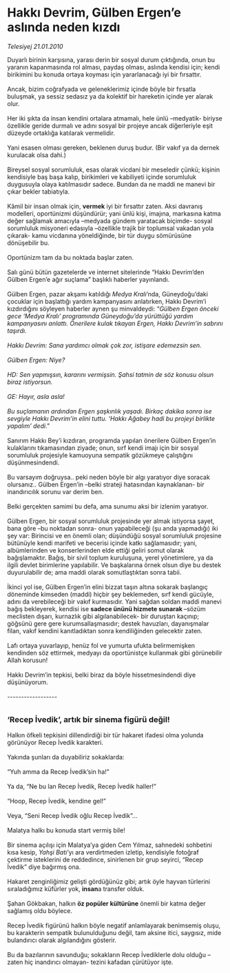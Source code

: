 # Hakkı Devrim, Gülben Ergen’e aslında neden kızdı

*Telesiyej 21.01.2010*

<div class="taraf_structure_2col_1zq">
<div class="margen_n">



 <p>Duyarlı birinin karşısına, yarası derin bir sosyal durum çıktığında, onun bu yaranın kapanmasında rol alması, paydaş olması, aslında kendisi için; kendi birikimini bu konuda ortaya koyması için yararlanacağı iyi bir fırsattır. <br/><br/>Ancak, bizim coğrafyada ve geleneklerimiz içinde böyle bir fırsatla buluşmak, ya sessiz sedasız ya da kolektif bir hareketin içinde yer alarak olur. <br/><br/>Her iki şıkta da insan kendini ortalara atmamalı, hele ünlü –medyatik- biriyse özellikle geride durmalı ve adını sosyal bir projeye ancak diğerleriyle eşit düzeyde ortaklığa katılarak vermelidir. <br/><br/>Yani esasen olması gereken, beklenen duruş budur. (Bir vakıf ya da dernek kurulacak olsa dahi.) <br/><br/>Bireysel sosyal sorumluluk, esas olarak vicdani bir meseledir çünkü; kişinin kendisiyle baş başa kalıp, birikimleri ve kabiliyeti içinde sorumluluk duygusuyla olaya katılmasıdır sadece. Bundan da ne maddi ne manevi bir çıkar bekler tabiatıyla. <br/><br/>Kâmil bir insan olmak için, <b>vermek</b> iyi bir fırsattır zaten. Aksi davranış modelleri, oportünizmi düşündürür; yani ünlü kişi, imajına, markasına katma değer sağlamak amacıyla –medyada gündem yaratacak biçimde- sosyal sorumluluk misyoneri edasıyla –özellikle trajik bir toplumsal vakadan yola çıkarak- kamu vicdanına yöneldiğinde, bir tür duygu sömürüsüne dönüşebilir bu. <br/><br/>Oportünizm tam da bu noktada başlar zaten. <br/><br/>Salı günü bütün gazetelerde ve internet sitelerinde “Hakkı Devrim’den Gülben Ergen’e ağır suçlama” başlıklı haberler yayınlandı. <br/><br/>Gülben Ergen, pazar akşamı katıldığı <i>Medya Kralı</i>’nda, Güneydoğu’daki çocuklar için başlattığı yardım kampanyasını anlatırken, Hakkı Devrim’i kızdırdığını söyleyen haberler aynen şu minvaldeydi: “<i>Gülben Ergen önceki gece ‘Medya Kralı’ programında Güneydoğu’da yürüttüğü yardım kampanyasını anlattı. Önerilere kulak tıkayan Ergen, Hakkı Devrim’in sabrını taşırdı. <br/><br/>Hakkı Devrim: Sana yardımcı olmak çok zor, istişare edemezsin sen. <br/><br/>Gülben Ergen: Niye? <br/><br/>HD: Sen yapmışsın, kararını vermişsin. Şahsi tatmin de söz konusu olsun biraz istiyorsun. <br/><br/>GE: Hayır, asla asla! <br/><br/>Bu suçlamanın ardından Ergen şaşkınlık yaşadı. Birkaç dakika sonra ise sevgiyle Hakkı Devrim’in elini tuttu. ‘Hakkı Ağabey hadi bu projeyi birlikte yapalım’ dedi</i>.” <br/><br/>Sanırım Hakkı Bey’i kızdıran, programda yapılan önerilere Gülben Ergen’in kulaklarını tıkamasından ziyade; onun, sırf kendi imajı için bir sosyal sorumluluk projesiyle kamuoyuna sempatik gözükmeye çalıştığını düşünmesindendi. <br/><br/>Bu varsayım doğruysa.. peki neden böyle bir algı yaratıyor diye soracak olursanız.. Gülben Ergen’in –belki strateji hatasından kaynaklanan- bir inandırıcılık sorunu var derim ben. <br/><br/>Belki gerçekten samimi bu defa, ama sunumu aksi bir izlenim yaratıyor. <br/><br/>Gülben Ergen, bir sosyal sorumluluk projesinde yer almak istiyorsa şayet, bana göre –bu noktadan sonra- onun yapabileceği (şu anda yapmadığı) iki şey var: Birincisi ve en önemli olan; düşündüğü sosyal sorumluluk projesine bütünüyle kendi marifeti ve becerisi içinde katkı sağlamasıdır; yani, albümlerinden ve konserlerinden elde ettiği geliri somut olarak bağışlamaktır. Bağış, bir sivil toplum kuruluşuna, yerel yönetimlere, ya da ilgili devlet birimlerine yapılabilir. Ve başkalarına örnek olsun diye bu destek duyurulabilir de; ama maddi olarak somutlaştıktan sonra tabii. <br/><br/>İkinci yol ise, Gülben Ergen’in elini bizzat taşın altına sokarak başlangıç döneminde kimseden (maddi) hiçbir şey beklemeden, sırf kendi gücüyle, adını da verebileceği bir vakıf kurmasıdır. Yani sağdan soldan<b> </b>maddi manevi bağış bekleyerek, kendisi ise <b>sadece ününü hizmete sunarak </b>–sözüm meclisten dışarı, kurnazlık gibi algılanabilecek- bir duruştan kaçınıp; göğsünü gere gere kurumsallaşmasıdır; destek havuzları, dayanışmalar filan, vakıf kendini kanıtladıktan sonra kendiliğinden gelecektir zaten. <br/><br/>Lafı ortaya yuvarlayıp, henüz fol ve yumurta ufukta belirmemişken kendinden söz ettirmek, medyayı da oportünistçe kullanmak gibi görünebilir Allah korusun! <br/><br/>Hakkı Devrim’in tepkisi, belki biraz da böyle hissetmesindendi diye düşünüyorum. <br/><br/>------------------ <b></b><br/><br/><br/><font size="4"><strong>‘Recep İvedik’, artık bir sinema figürü değil!</strong></font> <br/><br/>Halkın öfkeli tepkisini dillendirdiği bir tür hakaret ifadesi olma yolunda görünüyor Recep İvedik karakteri. <br/><br/>Yakında şunları da duyabiliriz sokaklarda: <br/><br/>“Yuh amma da Recep İvedik’sin ha!” <br/><br/>Ya da, “Ne bu lan Recep İvedik, Recep İvedik haller!” <br/><br/>“Hoop, Recep İvedik, kendine gel!” <br/><br/>Veya, “Seni Recep İvedik oğlu Recep İvedik”... <br/><br/>Malatya halkı bu konuda start vermiş bile! <br/><br/>Bir sinema açılışı için Malatya’ya giden Cem Yılmaz, sahnedeki sohbetini kısa kesip, <i>Yahşi Batı</i>’yı ara verdirtmeden izletip, kendisiyle fotoğraf çektirme isteklerini de reddedince, sinirlenen bir grup seyirci, “Recep İvedik” diye bağırmış ona. <br/><br/>Hakaret zenginliğimiz gelişti gördüğünüz gibi; artık öyle hayvan türlerini sıraladığımız küfürler yok, <b>insan</b>a transfer olduk. <br/><br/>Şahan Gökbakan, halkın <b>öz popüler kültürüne</b> önemli bir katma değer sağlamış oldu böylece. <br/><br/>Recep İvedik figürünü halkın böyle negatif anlamlayarak benimsemiş oluşu, bu karakterin sempatik bulunulduğunu değil, tam aksine itici, saygısız, mide bulandırıcı olarak algılandığını gösterir. <br/><br/>Bu da bazılarının savunduğu; sokakların Recep İvediklerle dolu olduğu –zaten hiç inandırıcı olmayan- tezini kafadan çürütüyor işte.</p>
<br/>
<br/>
<br/>



<br/>


<div id="taraf_not">
</div>

</div>


</div>
